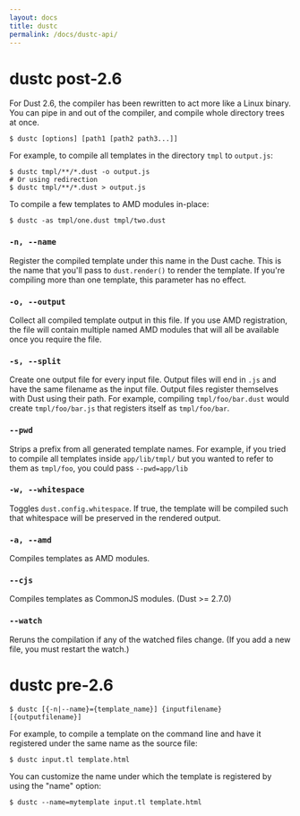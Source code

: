 ```yaml
---
layout: docs
title: dustc
permalink: /docs/dustc-api/
---
```


# dustc post-2.6

For Dust 2.6, the compiler has been rewritten to act more like a Linux binary. You can pipe in and out of the compiler, and compile whole directory trees at once.

```
$ dustc [options] [path1 [path2 path3...]]
```

For example, to compile all templates in the directory `tmpl` to `output.js`:

```
$ dustc tmpl/**/*.dust -o output.js
# Or using redirection
$ dustc tmpl/**/*.dust > output.js
```

To compile a few templates to AMD modules in-place:

```
$ dustc -as tmpl/one.dust tmpl/two.dust
```

### `-n, --name`

Register the compiled template under this name in the Dust cache. This is the name that you'll pass to `dust.render()` to render the template. If you're compiling more than one template, this parameter has no effect.

### `-o, --output`

Collect all compiled template output in this file. If you use AMD registration, the file will contain multiple named AMD modules that will all be available once you require the file.

### `-s, --split`

Create one output file for every input file. Output files will end in `.js` and have the same filename as the input file. Output files register themselves with Dust using their path. For example, compiling `tmpl/foo/bar.dust` would create `tmpl/foo/bar.js` that registers itself as `tmpl/foo/bar`.

### `--pwd`

Strips a prefix from all generated template names. For example, if you tried to compile all templates inside `app/lib/tmpl/` but you wanted to refer to them as `tmpl/foo`, you could pass `--pwd=app/lib`

### `-w, --whitespace`

Toggles `dust.config.whitespace`. If true, the template will be compiled such that whitespace will be preserved in the rendered output.

### `-a, --amd`

Compiles templates as AMD modules.

### `--cjs`

Compiles templates as CommonJS modules. (Dust >= 2.7.0)

### `--watch`

Reruns the compilation if any of the watched files change. (If you add a new file, you must restart the watch.)


# dustc pre-2.6

```
$ dustc [{-n|--name}={template_name}] {inputfilename} [{outputfilename}]
```

For example, to compile a template on the command line and have it registered under the same name as the source file:

```
$ dustc input.tl template.html
```

You can customize the name under which the template is registered by using the "name" option:

```
$ dustc --name=mytemplate input.tl template.html
```
